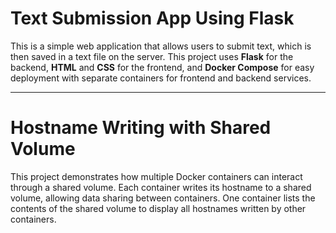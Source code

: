 # Text Submission App Using Flask

This is a simple web application that allows users to submit text, which is then saved in a text file on the server. This project uses **Flask** for the backend, **HTML** and **CSS** for the frontend, and **Docker Compose** for easy deployment with separate containers for frontend and backend services.

---

# Hostname Writing with Shared Volume

This project demonstrates how multiple Docker containers can interact through a shared volume. Each container writes its hostname to a shared volume, allowing data sharing between containers. One container lists the contents of the shared volume to display all hostnames written by other containers.
